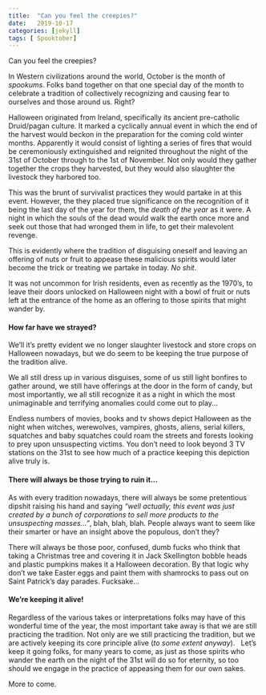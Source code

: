 ```yaml
---
title:  "Can you feel the creepies?"
date:   2019-10-17
categories: [jekyll]
tags: [ Spooktober]
---
```



Can you feel the creepies?

In Western civilizations around the world, October is the month of *spookums*. Folks band together on that one special day of the month to celebrate a tradition of collectively recognizing and causing fear to ourselves and those around us. Right?



Halloween originated from Ireland, specifically its ancient pre-catholic Druid/pagan culture. It marked a cyclically annual event in which the end of the harvest would beckon in the preparation for the coming cold winter months. Apparently it would consist of lighting a series of fires that would be ceremoniously extinguished and reignited throughout the night of the 31st of October through to the 1st of November. Not only would they gather together the crops they harvested, but they would also slaughter the livestock they harbored too. 

This was the brunt of survivalist practices they would partake in at this event. However, the they placed true significance on the recognition of it being the last day of the year for them, the *death of the year* as it were. A night in which the souls of the dead would walk the earth once more and seek out those that had wronged them in life, to get their malevolent revenge. 

This is evidently where the tradition of disguising oneself and leaving an offering of nuts or fruit to appease these malicious spirits would later become the trick or treating we partake in today. *No shit*.

It was not uncommon for Irish residents, even as recently as the 1970’s, to leave their doors unlocked on Halloween night with a bowl of fruit or nuts left at the entrance of the home as an offering to those spirits that might wander by. 



#### How far have we strayed?

We’ll it’s pretty evident we no longer slaughter livestock and store crops on Halloween nowadays, but we do seem to be keeping the true purpose of the tradition alive.

We all still dress up in various disguises, some of us still light bonfires to gather around, we still have offerings at the door in the form of candy, but most importantly, we all still recognize it as a night in which the most unimaginable and terrifying anomalies could come out to play...

Endless numbers of movies, books and tv shows depict Halloween as the night when witches, werewolves, vampires, ghosts, aliens, serial killers, squatches and baby squatches could roam the streets and forests looking to prey upon unsuspecting victims. You don’t need to look beyond 3 TV stations on the 31st to see how much of a practice keeping this depiction alive truly is. 



#### There will always be those trying to ruin it...

As with every tradition nowadays, there will always be some pretentious dipshit raising his hand and saying *“well actually, this event was just created by a bunch of corporations to sell more products to the unsuspecting masses...”*, blah, blah, blah. People always want to seem like their smarter or have an insight above the populous, don’t they?

There will always be those poor, confused, dumb fucks who think that taking a Christmas tree and covering it in Jack Skellington bobble heads and plastic pumpkins makes it a Halloween decoration. By that logic why don’t we take Easter eggs and paint them with shamrocks to pass out on Saint Patrick’s day parades. Fucksake...



#### We’re keeping it alive!

Regardless of the various takes or interpretations folks may have of this wonderful time of the year, the most important take away is that we are still practicing the tradition. Not only are we still practicing the tradition, but we are actively keeping its core principle alive (*to some extent anyway*).   Let’s keep it going folks, for many years to come, as just as those spirits who wander the earth on the night of the 31st will do so for eternity, so too should we engage in the practice of appeasing them for our own sakes. 



More to come.